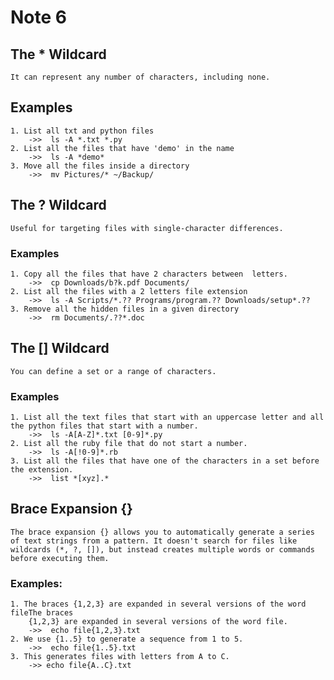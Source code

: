 # Note 6
    
## The * Wildcard 
    It can represent any number of characters, including none.
## Examples
    1. List all txt and python files
        ->>  ls -A *.txt *.py
    2. List all the files that have 'demo' in the name
        ->>  ls -A *demo*
    3. Move all the files inside a directory
        ->>  mv Pictures/* ~/Backup/
  
## The ? Wildcard
    Useful for targeting files with single-character differences.
### Examples
    1. Copy all the files that have 2 characters between  letters.
        ->>  cp Downloads/b?k.pdf Documents/
    2. List all the files with a 2 letters file extension
        ->>  ls -A Scripts/*.?? Programs/program.?? Downloads/setup*.??
    3. Remove all the hidden files in a given directory
        ->>  rm Documents/.??*.doc

## The [] Wildcard
    You can define a set or a range of characters.
### Examples
    1. List all the text files that start with an uppercase letter and all the python files that start with a number.
        ->>  ls -A[A-Z]*.txt [0-9]*.py
    2. List all the ruby file that do not start a number.
        ->>  ls -A[!0-9]*.rb
    3. List all the files that have one of the characters in a set before the extension.
        ->>  list *[xyz].*

## Brace Expansion {}
    The brace expansion {} allows you to automatically generate a series of text strings from a pattern. It doesn't search for files like wildcards (*, ?, []), but instead creates multiple words or commands before executing them.
### Examples:
    1. The braces {1,2,3} are expanded in several versions of the word fileThe braces 
        {1,2,3} are expanded in several versions of the word file.
        ->>  echo file{1,2,3}.txt
    2. We use {1..5} to generate a sequence from 1 to 5.
        ->>  echo file{1..5}.txt
    3. This generates files with letters from A to C.
        ->> echo file{A..C}.txt
